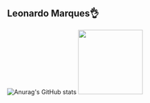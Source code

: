 <h2>Leonardo Marques👌</h2>

![Anurag's GitHub stats](https://github-readme-stats.vercel.app/api?username=leonardomarques7&show_icons=true&theme=midnight-purple)
<img src="https://statusimagens.com/wp-content/uploads/2017/07/Frasemanha17.jpg" width="150">

